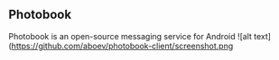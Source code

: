 ## Photobook
Photobook is an open-source messaging service for Android
![alt text](https://github.com/aboev/photobook-client/screenshot.png

